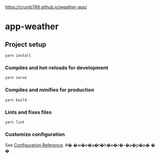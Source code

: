 https://crumb789.github.io/weather-app/

# app-weather

## Project setup
```
yarn install
```

### Compiles and hot-reloads for development
```
yarn serve
```

### Compiles and minifies for production
```
yarn build
```

### Lints and fixes files
```
yarn lint
```

### Customize configuration
See [Configuration Reference](https://cli.vuejs.org/config/).
#� �w�e�a�t�h�e�r�-�a�p�p�
�
�
